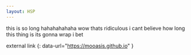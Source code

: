 ```yaml
---
layout: HSP
---
```


this is so long hahahahahaha wow thats ridiculous i cant believe how long this thing is its gonna wrap i bet

external link
{: data-url="https://mooasis.github.io" }